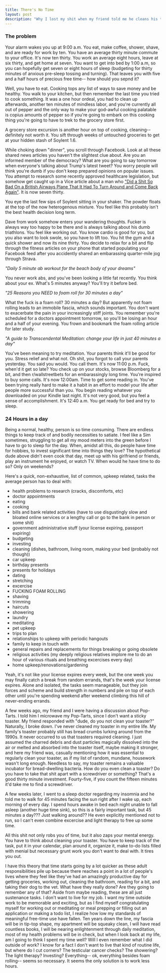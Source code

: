 ```yaml
---
title: There's No Time
layout: post
description: "Why I lost my shit when my friend told me he cleans his toaster."
---
```


### The problem

Your alarm wakes you up at 9:00 a.m.  You eat, make coffee, shower, shave, and are ready for work by ten.  You have an average thirty minute commute to your office.  It's now ten thirty.  You work an average eight hours, leave at six thirty, and get home at seven.  You want to get into bed by 1:00 a.m, so you can hopefully get seven or eight hours of sleep (budgeting for thirty minutes of anxious pre-sleep tossing and turning).  That leaves you with five and a half hours of precious free time-- how should you sepnd it?

Well, you have to eat.  Cooking tops any list of ways to save money and be healthy. You walk to your kitchen, but then remember the last time you tried to cook something. It was a one hour ordeal, you had to clean up afterwards, another ten minutes of mindless labor, and you're currently all out of pepper and the only way to make your god-awful cooking palatable is copius amounts of pepper so if you're going to embark on this cooking thing you're going to have to trek to the grocery store first.  

A grocery store excursion is another hour on top of cooking, cleaning-- definitely not worth it.  You sift through weeks of untouched groceries to get at your hidden stash of Soylent 1.6.

While choking down "dinner", you scroll through Facebook.  Look at all these shared news articles you haven't the slightest clue about.  Are you an informed member of the democracy?  What are you going to say tomorrow when everyone's talking about Trump's latest tweet?  You worry people will think you're dumb if you don't keep prepared opinions on popular issues.  You attempt to research some recently approved healthcare legislation, but somehow get caught up in a Vice article about a man who ["Did a Shit So Bad On a British Airways Plane That It Had To Turn Around and Come Back Again"](https://www.vice.com/en_uk/article/gq8zdb/someone-did-a-shit-so-bad-a-british-airways-flight-had-to-turn-around-and-land-475).  It is now seven thirty.

You eye the last few sips of Soylent sitting in your shaker.  The powder floats at the top of the now heterogenous mixture.  You feel like this probably isn't the best health decision long term.  

Dave from work somehow enters your wandering thoughts.  Fucker is always way too happy to be there and is always talking about his dumb triathlons.  You feel like working out.  You know cardio is good for you, but you also want to look swole, so you have to lift too.  You hit the gym and a quick shower and now its nine thirty.  You decide to relax for a bit and flip through the fitness articles on your phone that started populating your Facebook feed after you accidently shared an embarassing quarter-mile jog through Strava.

*"Daily 5 minute ab workout for the beach body of your dreams"*

You never work abs, and you've been looking a little fat recently.  You think about your ex. What's 5 minutes anyway?  You'll try it before bed.

*"25 Reasons you NEED to foam roll for 30 minutes a day"*

What the fuck is a foam roll?  30 minutes a day?  But apparently not foam rolling leads to an immobile fascia, which sounds important.  You don't want to exacerbate the pain in your increasingly stiff joints.  You remember you're scheduled for a doctors appointment tomorrow, so you'll be losing an hour and a half of your evening.  You frown and bookmark the foam rolling article for later study.

*"A guide to Transcendental Meditation:  change your life in just 40 minutes a day"*

You've been meaning to try meditation.  Your parents think it'll be good for you.  Stress relief and what not.  Oh shit, you forgot to call your parents yesterday.  You said you would.  You call them.  It's now 11:00 p.m.  Fuck, when'd it get so late?  You check up on your stocks, browse Bloomberg for a bit, and then r/wallstreetbets for an embarassingly long time.  You're inspired to buy some calls.  It's now 12:00am.  Time to get some reading in.  You've been trying really hard to make it a habit in an effort to model your life after people more successful than you. You begin reading whatever you downloaded on your Kindle last night.  It's not very good, but you feel a sense of accomplishment.  It's 12:40 a.m. You get ready for bed and try to sleep.

### 24 Hours in a day

Being a normal, healthy, person is so time consuming.  There are endless things to keep track of and bodily necessities to satiate.  I feel like a Sim sometimes, struggling to get all my mood meters into the green before I have to go to sleep for the day.  When, amidst all this, do people have time for hobbies, to invest significant time into things they love?  The hypothetical dude above didn't even cook that day, meet up with his girlfriend or friends, play an instrument he enjoyed, or watch TV.  When would he have time to do so? Only on weekends?

Here's a quick, non-exhaustive, list of common, upkeep related, tasks the average person has to deal with:

* health problems to research (cracks, discomforts, etc)
* doctor appointments
* eating
* cooking 
* bills and bank related activities (have to use disgustingly slow and bloated online services or a lengthy call or go to the bank in person or some shit)
* government administrative stuff (your license expiring, passport expiring)
* budgeting
* investing 
* cleaning (dishes, bathroom, living room, making your bed (probably not though))
* car upkeep
* birthday presents 
* presents for holidays 
* dating
* stretching 
* excercise
* FUCKING FOAM ROLLING
* shaving
* trimming
* haircuts
* showering 
* laundry
* meditating 
* pet upkeep 
* trips to plan 
* relationships to upkeep with periodic hangouts 
* family to keep in touch with 
* general repairs and replacements for things breaking or going obsolete 
* religious activities (my deeply religious relatives implore me to do an hour of various rituals and breathing excercises every day)
* home upkeep/renovations/gardening

Yeah, it's not like your license expires every week, but the one week you may finally catch a break from random errands, that's the week your license expires.  Alone and isolated, the tasks seem manageable, but they join forces and scheme and build strength in numbers and pile on top of each other until you're spending weekend after weekend climbing this hill of never-ending errands.  

A few weeks ago, my friend and I were having a discussion about Pop-Tarts.  I told him I microwave my Pop-Tarts, since I don't want a sticky toaster.  My friend responded with "dude, do you not clean your toaster?"  Naturally, I broke down.  I've never cleaned my toaster in my entire life.  My family's toaster probably still has bread crumbs lurking around from the 1990s.  It never occurred to us that toasters required cleaning.  I just assumed the charred debris and dust particles magically dissolved into the air or melted and absorbed into the toaster itself, maybe making it stronger, and here my friend was, casually mentioning how it was essential to regularly clean your toaster, as if my list of random, mundane, housework wasn't long enough.  Needless to say, my toaster remains a valuable incubator for bread-dwelling bacteria.  How do you even clean a toaster?  Do you have to take that shit apart with a screwdriver or something?  That's a good thirty minute investment.  Fourty-five, if you count the fifteen minutes it'd take me to find a screwdriver.  

A few weeks later, I went to a sleep doctor regarding my insomnia and he told me to walk for 45 minutes facing the sun right after I wake up, each morning of every day.  I spend hours awake in bed each night unable to fall asleep (another huge time sink), so this is a fairly important task, but 45 minutes a day???  Just walking around??  He even explicitly mentioned not to run, so I can't even combine excercise and light therapy to free up some time.  

All this shit not only robs you of time, but it also zaps your mental energy.  You have to think about cleaning your toaster.  You have to keep track of the task, put it in your calendar, plan around it, organize it, make to-do lists filled with menial but necessary grunt work you don't want to deal with.  It tires you out.

I have this theory that time starts going by a lot quicker as these adult responsibilities pile up because there reaches a point in a lot of people's lives where they feel like they've had an amazingly productive day for getting groceries, working out, cleaning the bathroom, reading for a bit, and taking their dog to the vet.  What have they really done?  Are they going to remember any of that?  Aside from maybe reading, these are all just sustenance tasks.  I don't want to live for my job.  I want my time outside work to be memorable and exciting, but as I find myself congratulating myself for working out or meditating or meal prepping or filling out an application or making a todo list, I realize how low my standards of meaningful free-time use have fallen.  Ten years down the line, my fascia will be in tip-top shape, my apartment will be squeaky clean, I will have read countless books, I will be nearing enlightenment through daily meditation, most of my health problems will be in check, but when I look back at my life, am I going to think I spent my time well?  Will I even remember what I did outside of work?  I know for a fact I don't want to live that kind of routine life, but where do I cut corners?  The testicular cancer checks?  The showering?  The light therapy?  Investing?  Everything-- ok, everything besides foam rolling-- seems so necessary.  It seems the only solution is to work less hours.